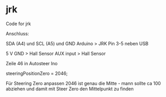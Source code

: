 # jrk
Code for jrk

Anschluss:

SDA (A4) und SCL (A5) und GND Arduino > JRK
Pin 3-5 neben USB

5 V GND > Hall Sensor
AUX input > Hall Sensor


Zeile 46 in Autosteer Ino 

steeringPositionZero = 2046;

Für Steering Zero anpassen 2046 ist genau die Mitte - mann sollte ca 100 abziehen und damit mit Steer Zero den Mittelpunkt zu finden



